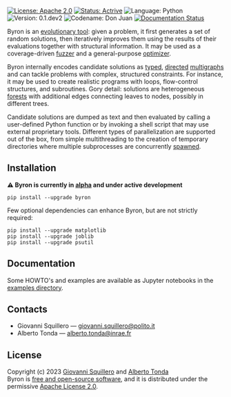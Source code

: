 [![License: Apache 2.0](https://img.shields.io/badge/license-apache--2.0-green.svg)](https://opensource.org/licenses/Apache-2.0) 
[![Status: Actrive](https://img.shields.io/badge/status-active-brightgreen.svg)](https://github.com/cad-polito-it/byron)
![Language: Python](https://img.shields.io/badge/language-python-blue.svg)
![Version: 0.1.dev2](https://img.shields.io/badge/version-0.8a1.dev23-orange.svg)
![Codename: Don Juan](https://img.shields.io/badge/codename-Don_Juan-pink.svg)
[![Documentation Status](https://readthedocs.org/projects/byron/badge/?version=pre-alpha)](https://byron.readthedocs.io/en/pre-alpha/?badge=pre-alpha)

Byron is an [evolutionary tool](https://en.wikipedia.org/wiki/Evolutionary_algorithm): given a problem, it first generates a set of random solutions, then iteratively improves them using the results of their evaluations together with structural information. It may be used as a coverage-driven [fuzzer](https://en.wikipedia.org/wiki/Fuzzing) and a general-purpose [optimizer](https://en.wikipedia.org/wiki/Engineering_optimization).

Byron internally encodes candidate solutions as [typed](https://rcor.me/papers/typed-graph-theory.pdf), [directed](https://en.wikipedia.org/wiki/Graph_(discrete_mathematics)#Directed_graph) [multigraphs](https://en.wikipedia.org/wiki/Multigraph) and can tackle problems with complex, structured constraints. For instance, it may be used to create realistic programs with loops, flow-control structures, and subroutines. Gory detail: solutions are heterogeneous [forests](https://en.wikipedia.org/wiki/Tree_(graph_theory)#Forest) with additional edges connecting leaves to nodes, possibly in different trees.

Candidate solutions are dumped as text and then evaluated by calling a user-defined Python function or by invoking a shell script that may use external proprietary tools. Different types of parallelization are supported out of the box, from simple multithreading to the creation of temporary directories where multiple subprocesses are concurrently [spawned](https://en.wikipedia.org/wiki/Spawn_(computing)).

## Installation

**⚠️ Byron is currently in [alpha](https://en.wikipedia.org/wiki/Software_release_life_cycle#Alpha) and under active development**

```
pip install --upgrade byron
```

Few optional dependencies can enhance Byron, but are not strictly required:

```
pip install --upgrade matplotlib
pip install --upgrade joblib
pip install --upgrade psutil
```

## Documentation

Some HOWTO's and examples are available as Jupyter notebooks in the [examples directory](https://github.com/cad-polito-it/byron/tree/pre-alpha/examples/notebooks).

## Contacts

* Giovanni Squillero — <giovanni.squillero@polito.it>
* Alberto Tonda — <alberto.tonda@inrae.fr>

## License

Copyright (c) 2023 [Giovanni Squillero](https://github.com/squillero) and [Alberto Tonda](https://github.com/albertotonda/)  
Byron is [free and open-source software](https://en.wikipedia.org/wiki/Free_and_open-source_software), and it is distributed under the permissive [Apache License 2.0](https://opensource.org/license/apache-2-0/).
